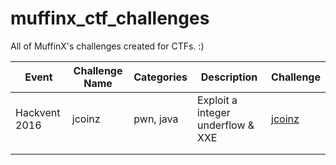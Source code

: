 # muffinx_ctf_challenges
All of MuffinX's challenges created for CTFs. :)


| Event  | Challenge Name  |  Categories  | Description  | Challenge  |
|---|---|---|---|---|
| Hackvent 2016  | jcoinz  | pwn, java  | Exploit a integer underflow & XXE  | [jcoinz](tree/main/hackvent_16/jcoinz)  |
|   |   |   |   |   |
|   |   |   |   |   |
